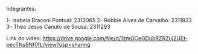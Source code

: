 Integrantes:

1- Isabela Braconi Pontual: 2312065
2- Robbie Alves de Carvalho: 2311833
3- Theo Jesus Canuto de Sousa: 2311293

Link do vídeo:
https://drive.google.com/file/d/1zmGCeGDubRZRZuj2UEt-pecTNs8Nf0fL/view?usp=sharing
